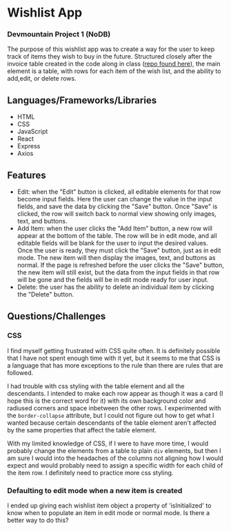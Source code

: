 # Wishlist App
### Devmountain Project 1 (NoDB)

The purpose of this wishlist app was to create a way for the user to keep track of items they wish to buy in the future. Structured closely after the invoice table created in the code along in class ([repo found here](https://github.com/sbrown3212/wb-thinking-react)), the main element is a table, with rows for each item of the wish list, and the ability to add,edit, or delete rows.

## Languages/Frameworks/Libraries
- HTML
- CSS
- JavaScript
- React
- Express
- Axios

## Features

- Edit: when the "Edit" button is clicked, all editable elements for that row become input fields. Here the user can change the value in the input fields, and save the data by clicking the "Save" button. Once "Save" is clicked, the row will switch back to normal view showing only images, text, and buttons.
- Add Item: when the user clicks the "Add Item" button, a new row will appear at the bottom of the table. The row will be in edit mode, and all editable fields will be blank for the user to input the desired values. Once the user is ready, they must click the "Save" button, just as in edit mode. The new item will then display the images, text, and buttons as normal. If the page is refreshed before the user clicks the "Save" button, the new item will still exist, but the data from the input fields in that row will be gone and the fields will be in edit mode ready for user input.
- Delete: the user has the ability to delete an individual item by clicking the "Delete" button.

## Questions/Challenges

### CSS

I find myself getting frustrated with CSS quite often. It is definitely possible that I have not spent enough time with it yet, but it seems to me that CSS is a language that has more exceptions to the rule than there are rules that are followed.

I had trouble with css styling with the table element and all the descendants. I intended to make each row appear as though it was a card (I hope this is the correct word for it) with its own background color and radiused corners and space inbetween the other rows. I experimented with the `border-collapse` attribute, but I could not figure out how to get what I wanted because certain descendants of the table element aren't affected by the same properties that affect the table element.

With my limited knowledge of CSS, if I were to have more time, I would probably change the elements from a table to plain `div` elements, but then I am sure I would into the headaches of the columns not aligning how I would expect and would probably need to assign a specific width for each child of the item row. I definitely need to practice more css styling.

### Defaulting to edit mode when a new item is created

I ended up giving each wishlist item object a property of 'isInitialized' to know when to populate an item in edit mode or normal mode. Is there a better way to do this?